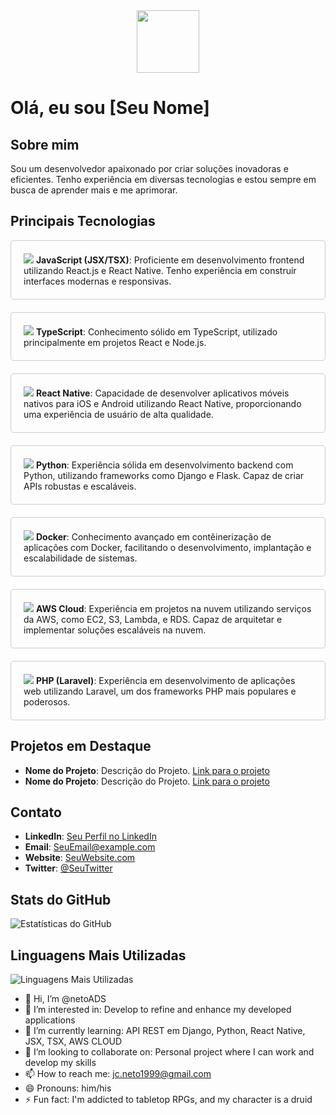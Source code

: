 <div id="header" align="center">
  <img src="https://media.giphy.com/media/M9gbBd9nbDrOTu1Mqx/giphy.gif" width="100"/>
</div>

# Olá, eu sou [Seu Nome]

## Sobre mim
Sou um desenvolvedor apaixonado por criar soluções inovadoras e eficientes. Tenho experiência em diversas tecnologias e estou sempre em busca de aprender mais e me aprimorar.

## Principais Tecnologias

<div style="display: grid; grid-template-columns: repeat(auto-fill, minmax(250px, 1fr)); gap: 20px;">
  <div style="padding: 20px; border: 1px solid #ccc; border-radius: 5px;">
    <img src="https://img.icons8.com/color/48/000000/javascript.png"/>
    <strong>JavaScript (JSX/TSX)</strong>: Proficiente em desenvolvimento frontend utilizando React.js e React Native. Tenho experiência em construir interfaces modernas e responsivas.
  </div>
  <div style="padding: 20px; border: 1px solid #ccc; border-radius: 5px;">
    <img src="https://img.icons8.com/color/48/000000/typescript.png"/>
    <strong>TypeScript</strong>: Conhecimento sólido em TypeScript, utilizado principalmente em projetos React e Node.js.
  </div>
  <div style="padding: 20px; border: 1px solid #ccc; border-radius: 5px;">
    <img src="https://img.icons8.com/color/48/000000/react-native.png"/>
    <strong>React Native</strong>: Capacidade de desenvolver aplicativos móveis nativos para iOS e Android utilizando React Native, proporcionando uma experiência de usuário de alta qualidade.
  </div>
  <div style="padding: 20px; border: 1px solid #ccc; border-radius: 5px;">
    <img src="https://img.icons8.com/color/48/000000/python.png"/>
    <strong>Python</strong>: Experiência sólida em desenvolvimento backend com Python, utilizando frameworks como Django e Flask. Capaz de criar APIs robustas e escaláveis.
  </div>
  <div style="padding: 20px; border: 1px solid #ccc; border-radius: 5px;">
    <img src="https://img.icons8.com/color/48/000000/docker.png"/>
    <strong>Docker</strong>: Conhecimento avançado em contêinerização de aplicações com Docker, facilitando o desenvolvimento, implantação e escalabilidade de sistemas.
  </div>
  <div style="padding: 20px; border: 1px solid #ccc; border-radius: 5px;">
    <img src="https://img.icons8.com/color/48/000000/amazon-web-services.png"/>
    <strong>AWS Cloud</strong>: Experiência em projetos na nuvem utilizando serviços da AWS, como EC2, S3, Lambda, e RDS. Capaz de arquitetar e implementar soluções escaláveis na nuvem.
  </div>
  <div style="padding: 20px; border: 1px solid #ccc; border-radius: 5px;">
    <img src="https://img.icons8.com/color/48/000000/php.png"/>
    <strong>PHP (Laravel)</strong>: Experiência em desenvolvimento de aplicações web utilizando Laravel, um dos frameworks PHP mais populares e poderosos.
  </div>
</div>

## Projetos em Destaque

- **Nome do Projeto**: Descrição do Projeto. [Link para o projeto](URL)
- **Nome do Projeto**: Descrição do Projeto. [Link para o projeto](URL)

## Contato

- **LinkedIn**: [Seu Perfil no LinkedIn](URL)
- **Email**: SeuEmail@example.com
- **Website**: [SeuWebsite.com](URL)
- **Twitter**: [@SeuTwitter](https://twitter.com/SeuTwitter)

## Stats do GitHub

![Estatísticas do GitHub](https://github-readme-stats.vercel.app/api?username=SeuNomeDeUsuário&show_icons=true&theme=dark)

## Linguagens Mais Utilizadas

![Linguagens Mais Utilizadas](https://github-readme-stats.vercel.app/api/top-langs/?username=SeuNomeDeUsuário&layout=compact&theme=dark)






- 👋 Hi, I’m @netoADS
- 👀 I’m interested in: Develop to refine and enhance my developed applications
- 🌱 I’m currently learning: API REST em Django, Python, React Native, JSX, TSX, AWS CLOUD 
- 💞️ I’m looking to collaborate on: Personal project where I can work and develop my skills
- 📫 How to reach me: jc.neto1999@gmail.com
- 😄 Pronouns: him/his
- ⚡ Fun fact: I'm addicted to tabletop RPGs, and my character is a druid

<!---
netoADS/netoADS is a ✨ special ✨ repository because its `README.md` (this file) appears on your GitHub profile.
You can click the Preview link to take a look at your changes.
--->
